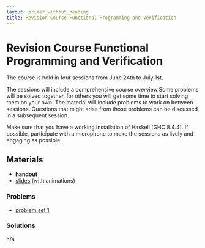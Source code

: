 ```yaml
---
layout: primer_without_heading
title: Revision Course Functional Programming and Verification
---
```


# Revision Course Functional Programming and Verification

The course is held in four sessions from June 24th to July 1st.

The sessions will include a comprehensive course overview.Some problems will be
solved together, for others you will get some time to start solving them on your
own. The material will include problems to work on between sessions. Questions
that might arise from those problems can be discussed in a subsequent session.

Make sure that you have a working installation of Haskell (GHC 8.4.4). If
possible, participate with a microphone to make the sessions as lively and
engaging as possible.

## Materials

* [**handout**](https://jonhue.github.io/teching-fpv-rev/handout.pdf)
* [slides](https://jonhue.github.io/teching-fpv-rev/slides.pdf) (with animations)

### Problems

* [problem set 1](https://jonhue.github.io/teching-fpv-rev/problem_set_1.pdf)

### Solutions

n/a
